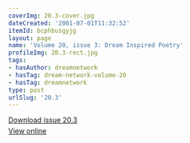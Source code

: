 ```yaml
---
coverImg: 20.3-cover.jpg
dateCreated: '2001-07-01T11:32:52'
itemId: bcphbusgyjg
layout: page
name: 'Volume 20, issue 3: Dream Inspired Poetry'
profileImg: 20.3-rect.jpg
tags:
- hasAuthor: dreamnetwork
- hasTag: dream-network-volume-20
- hasTag: dreamnetwork
type: post
urlSlug: '20.3'
---
```

<p style="margin-block-end: 5px; margin-block-start: 5px;"><a href="../files/pdfs/Volume_20/20.3_poetry.pdf" download="">Download issue 20.3</a></p><p style="margin-block-end: 5px; margin-block-start: 5px;"><a href="../files/pdfs/Volume_20/20.3_poetry.pdf">View online</a></p>